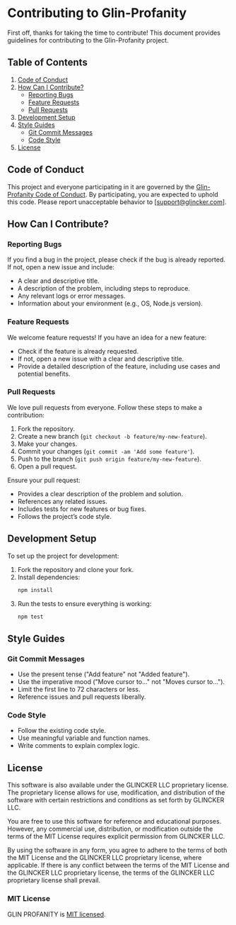 # Contributing to Glin-Profanity

First off, thanks for taking the time to contribute! This document provides guidelines for contributing to the Glin-Profanity project.

## Table of Contents

1. [Code of Conduct](#code-of-conduct)
2. [How Can I Contribute?](#how-can-i-contribute)
    - [Reporting Bugs](#reporting-bugs)
    - [Feature Requests](#feature-requests)
    - [Pull Requests](#pull-requests)
3. [Development Setup](#development-setup)
4. [Style Guides](#style-guides)
    - [Git Commit Messages](#git-commit-messages)
    - [Code Style](#code-style)
5. [License](#license)

## Code of Conduct

This project and everyone participating in it are governed by the [Glin-Profanity Code of Conduct](CODE_OF_CONDUCT.md). By participating, you are expected to uphold this code. Please report unacceptable behavior to [support@glincker.com].

## How Can I Contribute?

### Reporting Bugs

If you find a bug in the project, please check if the bug is already reported. If not, open a new issue and include:
- A clear and descriptive title.
- A description of the problem, including steps to reproduce.
- Any relevant logs or error messages.
- Information about your environment (e.g., OS, Node.js version).

### Feature Requests

We welcome feature requests! If you have an idea for a new feature:
- Check if the feature is already requested.
- If not, open a new issue with a clear and descriptive title.
- Provide a detailed description of the feature, including use cases and potential benefits.

### Pull Requests

We love pull requests from everyone. Follow these steps to make a contribution:
1. Fork the repository.
2. Create a new branch (`git checkout -b feature/my-new-feature`).
3. Make your changes.
4. Commit your changes (`git commit -am 'Add some feature'`).
5. Push to the branch (`git push origin feature/my-new-feature`).
6. Open a pull request.

Ensure your pull request:
- Provides a clear description of the problem and solution.
- References any related issues.
- Includes tests for new features or bug fixes.
- Follows the project’s code style.

## Development Setup

To set up the project for development:
1. Fork the repository and clone your fork.
2. Install dependencies:
    ```bash
    npm install
    ```
3. Run the tests to ensure everything is working:
    ```bash
    npm test
    ```

## Style Guides

### Git Commit Messages

- Use the present tense ("Add feature" not "Added feature").
- Use the imperative mood ("Move cursor to..." not "Moves cursor to...").
- Limit the first line to 72 characters or less.
- Reference issues and pull requests liberally.

### Code Style

- Follow the existing code style.
- Use meaningful variable and function names.
- Write comments to explain complex logic.

## License

This software is also available under the GLINCKER LLC proprietary license. The proprietary license allows for use, modification, and distribution of the software with certain restrictions and conditions as set forth by GLINCKER LLC.

You are free to use this software for reference and educational purposes. However, any commercial use, distribution, or modification outside the terms of the MIT License requires explicit permission from GLINCKER LLC. 

By using the software in any form, you agree to adhere to the terms of both the MIT License and the GLINCKER LLC proprietary license, where applicable. If there is any conflict between the terms of the MIT License and the GLINCKER LLC proprietary license, the terms of the GLINCKER LLC proprietary license shall prevail.

### MIT License

GLIN PROFANITY is [MIT licensed](./LICENSE).
